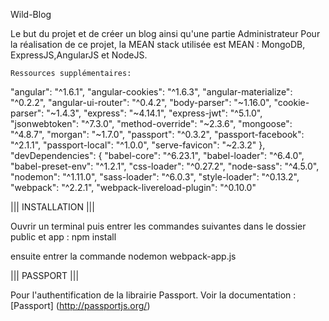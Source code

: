 Wild-Blog

Le but du projet et de créer un blog ainsi qu'une partie Administrateur 
Pour la réalisation de ce projet, la MEAN stack utilisée est MEAN : MongoDB, ExpressJS,AngularJS et NodeJS.

	Ressources supplémentaires:
"angular": "^1.6.1",
    "angular-cookies": "^1.6.3",
    "angular-materialize": "^0.2.2",
    "angular-ui-router": "^0.4.2",
    "body-parser": "~1.16.0",
    "cookie-parser": "~1.4.3",
    "express": "~4.14.1",
    "express-jwt": "^5.1.0",
    "jsonwebtoken": "^7.3.0",
    "method-override": "~2.3.6",
    "mongoose": "^4.8.7",
    "morgan": "~1.7.0",
    "passport": "^0.3.2",
    "passport-facebook": "^2.1.1",
    "passport-local": "^1.0.0",
    "serve-favicon": "~2.3.2"
  },
  "devDependencies": {
    "babel-core": "^6.23.1",
    "babel-loader": "^6.4.0",
    "babel-preset-env": "^1.2.1",
    "css-loader": "^0.27.2",
    "node-sass": "^4.5.0",
    "nodemon": "^1.11.0",
    "sass-loader": "^6.0.3",
    "style-loader": "^0.13.2",
    "webpack": "^2.2.1",
    "webpack-livereload-plugin": "^0.10.0"

||| INSTALLATION |||

Ouvrir un terminal puis entrer les commandes suivantes dans le dossier public et app :
npm install

ensuite entrer la commande 
nodemon webpack-app.js

||| PASSPORT |||

Pour l'authentification de la librairie Passport. Voir la documentation : [Passport] (http://passportjs.org/)

